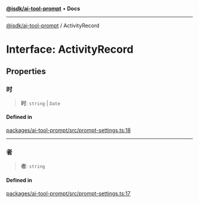 [**@isdk/ai-tool-prompt**](../README.md) • **Docs**

***

[@isdk/ai-tool-prompt](../globals.md) / ActivityRecord

# Interface: ActivityRecord

## Properties

### 时

> **时**: `string` \| `Date`

#### Defined in

[packages/ai-tool-prompt/src/prompt-settings.ts:18](https://github.com/isdk/ai-tool-prompt.js/blob/915769d6b56683475da31584b01ecd159c158470/src/prompt-settings.ts#L18)

***

### 者

> **者**: `string`

#### Defined in

[packages/ai-tool-prompt/src/prompt-settings.ts:17](https://github.com/isdk/ai-tool-prompt.js/blob/915769d6b56683475da31584b01ecd159c158470/src/prompt-settings.ts#L17)
